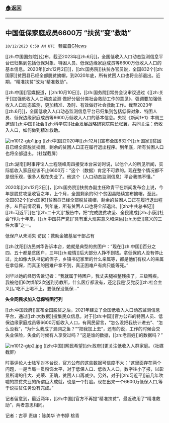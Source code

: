 ###  [:house:返回](README.md)
---


## 中国低保家庭成员6600万  “扶贫”变“救助”
`10/12/2023 6:59 AM UTC ` [轉載自GNews](https://gnews.org/articles/1824879)

[[zh:中国国务院]]公布，截至2023年[[zh:6月]]，全国低收入人口动态监测信息平台已归集到包括低保对象、特困人员、低保边缘家庭成员等6600万低收入人口的基本信息。2020年[[zh:12月2日]]，[[zh:国务院]]扶贫办官员说，全国832个[[zh:国家]]贫困县已经全部脱贫摘帽，到2020年底，所有贫困人口也将全部退出。近期，“精准扶贫”改为“精准救助”。

[[zh:中国]]官媒报道，[[zh:10月10日]]，[[zh:国务院]]常务会议审议通过《[[zh:关于]]加强低收入人口动态监测 做好分层分类社会救助工作的意见》，强调要加强低收入人口动态监测，更加精准、及时、有效做好社会救助工作。截至2023年[[zh:6月]]，全国低收入人口动态监测信息平台已归集到包括低保对象、特困人员、低保边缘家庭成员等6600万低收入人口的基本信息。央视《新闻1+1》本周三邀请[[zh:中国]]社会[[zh:科学院]]社会发展战略研究院院长张翼，共同关注：低收入人口，如何做到精准救助。

![m1012-gtp1.jpg](https://www.rfa.org/mandarin/yataibaodao/jingmao/m1012-gtp1.jpg "m1012-gtp1.jpg") [[zh:中国]]2020年[[zh:12月]]宣布全国832个[[zh:国家]]贫困县已经全部脱贫摘帽，剩余的贫困人口正在履行退出程序。到年底，所有贫困人口也将全部退出。（社媒截屏）

[[zh:湖南]]时事评论人士程晓峰周四接受本台采访时说，以他个人的所见所闻，实际低收入家庭应该不止6600万：“这个（数据）肯定不可靠的。现在整个情况都不是很乐观，很多人现在失业了。他这个（人口动态监测信息）平台我搞不懂。”

2020年[[zh:12月2日]]，[[zh:国务院]]扶贫办副主任欧青平在新闻发布会上说，今年是脱贫攻坚收官之年，上个月，全国剩余的52个贫困县陆续宣布摘帽，至此，全国832个[[zh:国家]]贫困县已经全部脱贫摘帽，剩余的贫困人口正在履行退出程序。从目前情况看，到年底，所有贫困人口也将全部退出。[[zh:中共总书记]][[zh:习近平]]在“[[zh:二十大]]”报告中，把“完成脱贫攻坚、全民建成[[zh:小康]]社会”作为十年来，[[zh:中国共产党]]“具有重大现实意义和深远[[zh:历史]]意义的三件大事”之一。

低保户从未消失 访民：救助金被基层干部占有

[[zh:沈阳]]访民刘华告诉本台，她就是典型的贫困户：“现在[[zh:中国]]百分之四、五十都是贫困户，三年[[zh:疫情]]后大部分人挣不到钱。拿低保的人没有停止过，比如像大队书记的侄子，乡镇书记家里的什么亲属等，都是他们有权人的亲属在拿低保，而真正的困难户拿不到，真正困难户有病只能等死。”

刘华以她的经历告诉记者：“我就属于特困户，我丈夫腿被整残疾了，三级残疾。我被他们6次绑架2次送到劳教所，什么医疗都没有，还定我是‘反党反[[zh:社会主义]]。’吃不上喝不上，要低保没低保...”

**失业网民求加入低保特困行列**

[[zh:中国政府]]宣布全国脱贫之后，2021年建立了全国低收入人口动态监测信息平台，通过[[zh:大数据]]搜集民众信息。对于[[zh:中国]]官方公布的特困人员、低保边缘家庭成员等6600万低收入人口，有网民留言，“怎么没把我统计进去”、“怎么没我”，“为什么我成了漏网之鱼？”“把我加上去”，还有的说，工作的时候会交失业保险，失业的时候有人享受过吗？“这是谁的数据，[[zh:老百姓]]的数据吗？”

![m1012-gtp2.jpg](https://www.rfa.org/mandarin/yataibaodao/jingmao/m1012-gtp2.jpg "m1012-gtp2.jpg") [[zh:中国]]网民希望[[zh:政府]]更关注低收入人群家庭。（社媒截屏）

时事评论人士陆军对本台说，官方公布的这些数据可信度不大：“这里面存在两个问题，一是当局一贯粉饰太平，对于低保人口、低收入人口，数字往小了报，以彰显所谓的伟大、光荣、正确，贫困人口再减少。另外，对于[[zh:习近平]]前几年吹嘘的扶贫失业的所谓巨大成就，也是一个打脸。现在出来一个6600万低保人口,等于说扶贫任务没有完成。”

记者留意到，最近两年，[[zh:中国]]官方不再提“精准扶贫”，最近改用了“精准救助”，两者意思相同。

记者：古亭 责编：陈美华  许书婷  梒青
